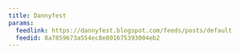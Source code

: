 ```yaml
---
title: Dannyfest
params:
  feedlink: https://dannyfest.blogspot.com/feeds/posts/default
  feedid: 8a7859673a554ec8e801675393004eb2
---
```

